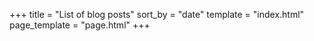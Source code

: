 +++
title = "List of blog posts"
sort_by = "date"
template = "index.html"
page_template = "page.html"
+++
